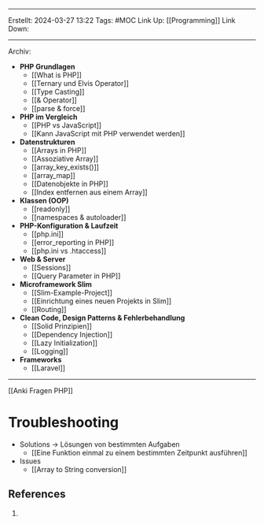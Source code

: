 
--- 
Erstellt: 2024-03-27    13:22 
Tags: #MOC
Link Up: [[Programming]]
Link Down:

--- 
Archiv:
- **PHP Grundlagen**
    - [[What is PHP]]
    - [[Ternary und Elvis Operator]]
    - [[Type Casting]]
    - [[& Operator]]
    - [[parse & force]]
- **PHP im Vergleich**
    - [[PHP vs JavaScript]]
    - [[Kann JavaScript mit PHP verwendet werden]]
- **Datenstrukturen**
    - [[Arrays in PHP]]
    - [[Assoziative Array]]
    - [[array_key_exists()]]
    - [[array_map]]
    - [[Datenobjekte in PHP]]
    - [[Index entfernen aus einem Array]]
- **Klassen (OOP)**
    - [[readonly]]
    - [[namespaces & autoloader]]
- **PHP-Konfiguration & Laufzeit**
    - [[php.ini]]
    - [[error_reporting in PHP]]
    - [[php.ini vs .htaccess]]
- **Web & Server**
    - [[Sessions]]
    - [[Query Parameter in PHP]]
- **Microframework Slim**
	- [[Slim-Example-Project]]
    - [[Einrichtung eines neuen Projekts in Slim]]
    - [[Routing]]
- **Clean Code, Design Patterns & Fehlerbehandlung**
    - [[Solid Prinzipien]]
    - [[Dependency Injection]]
    - [[Lazy Initialization]]
    - [[Logging]]
- **Frameworks**
	- [[Laravel]]
	

--- 
[[Anki Fragen PHP]]
# Troubleshooting
- Solutions -> Lösungen von bestimmten Aufgaben 
	- [[Eine Funktion einmal zu einem bestimmten Zeitpunkt ausführen]]
- Issues
	- [[Array to String conversion]]


## References
1. 
